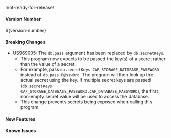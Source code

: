 !not-ready-for-release!

#### Version Number
${version-number}

#### Breaking Changes
- US969005: The `db.pass` argument has been replaced by `db.secretKeys`.  
  - This program now expects to be passed the key(s) of a secret rather than the value of a secret.
  - For example, pass `db.secretKeys CAF_STORAGE_DATABASE_PASSWORD` instead of `db.pass P@ssw0rd`. The program will then look up the actual
    secret using the key. If multiple secret keys are passed (`db.secretKeys CAF_STORAGE_DATABASE_PASSWORD,CAF_DATABASE_PASSWORD`), the
    first non-empty secret value will be used to access the database.
  - This change prevents secrets being exposed when calling this program. 

#### New Features

#### Known Issues
